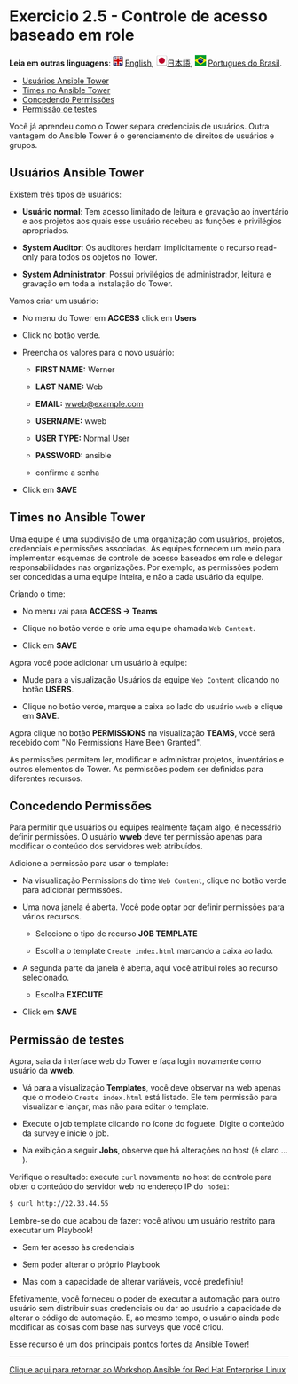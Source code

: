 # Exercicio 2.5 - Controle de acesso baseado em role

**Leia em outras linguagens**: ![uk](../../../images/uk.png) [English](README.md),  ![japan](../../../images/japan.png)[日本語](README.ja.md), ![brazil](../../../images/brazil.png) [Portugues do Brasil](README.pt-br.md).

* [Usuários Ansible Tower](#usuários-ansible-tower)
* [Times no Ansible Tower](#times-no-ansible-tower)
* [Concedendo Permissões](#concedendo-permissões)
* [Permissão de testes](#permissão-de-testes)

Você já aprendeu como o Tower separa credenciais de usuários. Outra vantagem do Ansible Tower é o gerenciamento de direitos de usuários e grupos.

## Usuários Ansible Tower

Existem três tipos de usuários:

- **Usuário normal**: Tem acesso limitado de leitura e gravação ao inventário e aos projetos aos quais esse usuário recebeu as funções e privilégios apropriados.

- **System Auditor**: Os auditores herdam implicitamente o recurso read-only para todos os objetos no Tower.

- **System Administrator**: Possui privilégios de administrador, leitura e gravação em toda a instalação do Tower.

Vamos criar um usuário:

- No menu do Tower em **ACCESS** click em **Users**

- Click no botão verde.

- Preencha os valores para o novo usuário:

    - **FIRST NAME:** Werner

    - **LAST NAME:** Web

    - **EMAIL:** wweb@example.com

    - **USERNAME:** wweb

    - **USER TYPE:** Normal User

    - **PASSWORD:** ansible

    - confirme a senha

- Click em **SAVE**

## Times no Ansible Tower

Uma equipe é uma subdivisão de uma organização com usuários, projetos, credenciais e permissões associadas. As equipes fornecem um meio para implementar esquemas de controle de acesso baseados em role e delegar responsabilidades nas organizações. Por exemplo, as permissões podem ser concedidas a uma equipe inteira, e não a cada usuário da equipe.

Criando o time:

- No menu vai para **ACCESS → Teams**

- Clique no botão verde e crie uma equipe chamada `Web Content`.

- Click em **SAVE**

Agora você pode adicionar um usuário à equipe:

- Mude para a visualização Usuários da equipe `Web Content` clicando no botão **USERS**.

- Clique no botão verde, marque a caixa ao lado do usuário `wweb` e clique em **SAVE**.

Agora clique no botão **PERMISSIONS** na visualização **TEAMS**, você será recebido com "No Permissions Have Been Granted".

As permissões permitem ler, modificar e administrar projetos, inventários e outros elementos do Tower. As permissões podem ser definidas para diferentes recursos.

## Concedendo Permissões

Para permitir que usuários ou equipes realmente façam algo, é necessário definir permissões. O usuário **wweb** deve ter permissão apenas para modificar o conteúdo dos servidores web atribuídos.

Adicione a permissão para usar o template:

- Na visualização Permissions do time `Web Content`, clique no botão verde para adicionar permissões.

- Uma nova janela é aberta. Você pode optar por definir permissões para vários recursos.

    - Selecione o tipo de recurso **JOB TEMPLATE**

    - Escolha o template `Create index.html` marcando a caixa ao lado.

- A segunda parte da janela é aberta, aqui você atribui roles ao recurso selecionado.

    - Escolha **EXECUTE**

- Click em **SAVE**

## Permissão de testes

Agora, saia da interface web do Tower e faça login novamente como usuário da **wweb**.

- Vá para a visualização **Templates**, você deve observar na web apenas que o modelo `Create index.html` está listado. Ele tem permissão para visualizar e lançar, mas não para editar o template.

- Execute o job template clicando no ícone do foguete. Digite o conteúdo da survey e inicie o job.

- Na exibição a seguir **Jobs**, observe que há alterações no host (é claro ...​).

Verifique o resultado: execute `curl` novamente no host de controle para obter o conteúdo do servidor web no endereço IP do` node1`:

```bash
$ curl http://22.33.44.55
```

Lembre-se do que acabou de fazer: você ativou um usuário restrito para executar um Playbook!

  - Sem ter acesso às credenciais

  - Sem poder alterar o próprio Playbook

  - Mas com a capacidade de alterar variáveis, você predefiniu\!

Efetivamente, você forneceu o poder de executar a automação para outro usuário sem distribuir suas credenciais ou dar ao usuário a capacidade de alterar o código de automação. E, ao mesmo tempo, o usuário ainda pode modificar as coisas com base nas surveys que você criou.

Esse recurso é um dos principais pontos fortes da Ansible Tower\!

----

[Clique aqui para retornar ao Workshop Ansible for Red Hat Enterprise Linux](../README.pt-br.md#seção-2---exercícios-do-ansible-tower)
